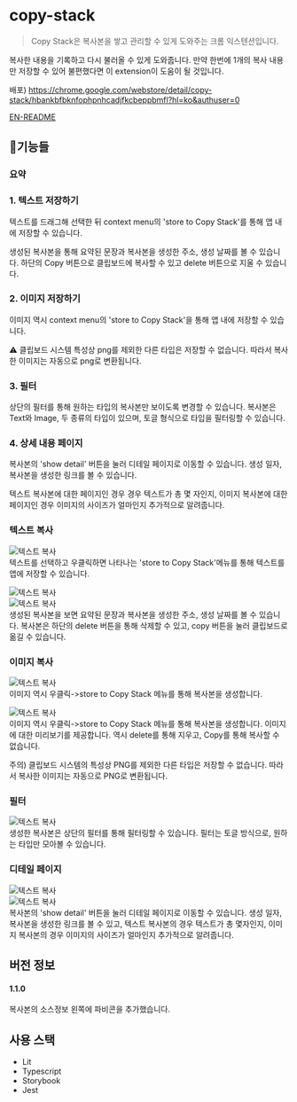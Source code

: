 # copy-stack

> Copy Stack은 복사본을 쌓고 관리할 수 있게 도와주는 크롬 익스텐션입니다.

복사한 내용을 기록하고 다시 불러올 수 있게 도와줍니다. 만약 한번에 1개의 복사 내용만 저장할 수 있어 불편했다면 이 extension이 도움이 될 것입니다.

배포) https://chrome.google.com/webstore/detail/copy-stack/hbankbfbknfophpnhcadjfkcbeppbmfl?hl=ko&authuser=0

[EN-README](/docs/README.en.md)

## 🔧기능들

### 요약

### 1. 텍스트 저장하기
텍스트를 드래그해 선택한 뒤 context menu의 'store to Copy Stack'를 통해 앱 내에 저장할 수 있습니다.

생성된 복사본을 통해 요약된 문장과 복사본을 생성한 주소, 생성 날짜를 볼 수 있습니다. 하단의 Copy 버튼으로 클립보드에 복사할 수 있고 delete 버튼으로 지울 수 있습니다.

### 2. 이미지 저장하기
이미지 역시 context menu의 'store to Copy Stack'을 통해 앱 내에 저장할 수 있습니다. 

⚠️ 클립보드 시스템 특성상 png를 제외한 다른 타입은 저장할 수 없습니다. 따라서 복사한 이미지는 자동으로 png로 변환됩니다.

### 3. 필터
상단의 필터를 통해 원하는 타입의 복사본만 보이도록 변경할 수 있습니다. 복사본은 Text와 Image, 두 종류의 타입이 있으며, 토글 형식으로 타입을 필터링할 수 있습니다.

### 4. 상세 내용 페이지
복사본의 'show detail' 버튼을 눌러 디테일 페이지로 이동할 수 있습니다. 생성 일자, 복사본을 생성한 링크를 볼 수 있습니다.

텍스트 복사본에 대한 페이지인 경우 경우 텍스트가 총 몇 자인지, 이미지 복사본에 대한 페이지인  경우 이미지의 사이즈가 얼마인지 추가적으로 알려줍니다. 

### 텍스트 복사

![텍스트 복사](/docs/images/context-text.png)  
텍스트를 선택하고 우클릭하면 나타나는 'store to Copy Stack'메뉴를 통해 텍스트를 앱에 저장할 수 있습니다.

![텍스트 복사](/docs/images/copy.png)  
![텍스트 복사](/docs/images/delete.gif)  
생성된 복사본을 보면 요약된 문장과 복사본을 생성한 주소, 생성 날짜를 볼 수 있습니다.
복사본은 하단의 delete 버튼을 통해 삭제할 수 있고, copy 버튼을 눌러 클립보드로 옮길 수 있습니다.

### 이미지 복사

![텍스트 복사](/docs/images/context-image.png)  
이미지 역시 우클릭->store to Copy Stack 메뉴를 통해 복사본을 생성합니다.

![텍스트 복사](/docs/images/copy-image.png)  
이미지 역시 우클릭->store to Copy Stack 메뉴를 통해 복사본을 생성합니다. 이미지에 대한 미리보기를 제공합니다. 역시 delete를 통해 지우고, Copy를 통해 복사할 수 없습니다.

주의) 클립보드 시스템의 특성상 PNG를 제외한 다른 타입은 저장할 수 없습니다. 따라서 복사한 이미지는 자동으로 PNG로 변환됩니다.

### 필터

![텍스트 복사](/docs/images/filter.gif)  
생성한 복사본은 상단의 필터를 통해 필터링할 수 있습니다. 필터는 토글 방식으로, 원하는 타입만 모아볼 수 있습니다.

### 디테일 페이지

![텍스트 복사](/docs/images/detail1.png)  
![텍스트 복사](/docs/images/detail2.gif)  
복사본의 'show detail' 버튼을 눌러 디테일 페이지로 이동할 수 있습니다. 생성 일자, 복사본을 생성한 링크를 볼 수 있고, 텍스트 복사본의 경우 텍스트가 총 몇자인지, 이미지 복사본의 경우 이미지의 사이즈가 얼마인지 추가적으로 알려줍니다.

## 버전 정보
#### 1.1.0
복사본의 소스정보 왼쪽에 파비콘을 추가했습니다.

## 사용 스택

- Lit
- Typescript
- Storybook
- Jest
